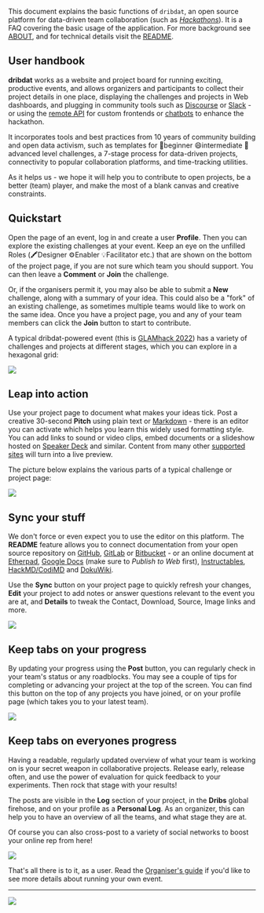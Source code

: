 This document explains the basic functions of `dribdat`, an open source platform for data-driven team collaboration (such as *[Hackathons](https://hackathon.guide/)*). It is a FAQ covering the basic usage of the application. For more background see [ABOUT](about), and for technical details visit the [README](https://github.com/dribdat/dribdat#dribdat).

User handbook
---

**dribdat** works as a website and project board for running exciting, productive events, and allows organizers and participants to collect their project details in one place, displaying the challenges and projects in Web dashboards, and plugging in community tools such as [Discourse](https://www.discourse.org/) or [Slack](http://slack.com) - or using the [remote API](#api) for custom frontends or [chatbots](https://github.com/datalets/dridbot) to enhance the hackathon.

It incorporates tools and best practices from 10 years of community building and open data activism, such as templates for 🌳beginner 😄intermediate 🏀advanced level challenges, a 7-stage process for data-driven projects, connectivity to popular collaboration platforms, and time-tracking utilities.

As it helps us - we hope it will help you to contribute to open projects, be a better (team) player, and make the most of a blank canvas and creative constraints.


## Quickstart

Open the page of an event, log in and create a user **Profile**. Then you can explore the existing challenges at your event. Keep an eye on the unfilled Roles (🖍️Designer ⚙️Enabler 💡Facilitator etc.) that are shown on the bottom of the project page, if you are not sure which team you should support. You can then leave a **Comment** or **Join** the challenge.

Or, if the organisers permit it, you may also be able to submit a **New** challenge, along with a summary of your idea. This could also be a "fork" of an existing challenge, as sometimes multiple teams would like to work on the same idea. Once you have a project page, you and any of your team members can click the **Join** button to start to contribute.

A typical dribdat-powered event (this is [GLAMhack 2022](https://hack.glam.opendata.ch/)) has a variety of challenges and projects at different stages, which you can explore in a hexagonal grid:

![](images/glamhack.jpg)

## Leap into action

Use your project page to document what makes your ideas tick. Post a creative 30-second **Pitch** using plain text or [Markdown](https://github.com/adam-p/markdown-here/wiki/Markdown-Cheatsheet) - there is an editor you can activate which helps you learn this widely used formatting style. You can add links to sound or video clips, embed documents or a slideshow hosted on [Speaker Deck](https://speakerdeck.com/) and similar. Content from many other [supported sites](https://oembed.com/#section7) will turn into a live preview.

The picture below explains the various parts of a typical challenge or project page:

![](images/project_page_overview.png)

## Sync your stuff

We don't force or even expect you to use the editor on this platform. The **README** feature allows you to connect documentation from your open source repository on [GitHub](https://github.com), [GitLab](https://gitlab.com) or [Bitbucket](https://bitbucket.org) - or an online document at [Etherpad](http://etherpad.org), [Google Docs](http://docs.google.com) (make sure to _Publish to Web_ first), [Instructables](http://instructables.com), [HackMD/CodiMD](https://hackmd.io) and [DokuWiki](http://make.opendata.ch/wiki/project:home). 

Use the **Sync** button on your project page to quickly refresh your changes, **Edit** your project to add notes or answer questions relevant to the event you are at, and **Details** to tweak the Contact, Download, Source, Image links and more.

![](images/editbuttons.png)

## Keep tabs on your progress

By updating your progress using the **Post** button, you can regularly check in your team's status or any roadblocks. You may see a couple of tips for completing or advancing your project at the top of the screen. You can find this button on the top of any projects you have joined, or on your profile page (which takes you to your latest team). 

![](images/post.png)

## Keep tabs on everyones progress

Having a readable, regularly updated overview of what your team is working on is your secret weapon in collaborative projects. Release early, release often, and use the power of evaluation for quick feedback to your experiments. Then rock that stage with your results!

The posts are visible in the **Log** section of your project, in the **Dribs** global firehose, and on your profile as a **Personal Log**. As an organizer, this can help you to have an overview of all the teams, and what stage they are at.

Of course you can also cross-post to a variety of social networks to boost your online rep from here!

![](images/dribs.png)

That's all there is to it, as a user. Read the [Organiser's guide](organiser) if you'd like to see more details about running your own event.

---

![](images/playersavegame.png)
